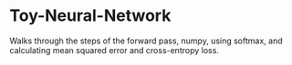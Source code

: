# Toy-Neural-Network

Walks through the steps of the forward pass, numpy, using softmax, and calculating mean squared error and cross-entropy loss.
